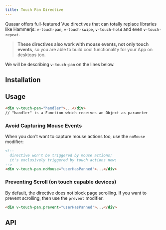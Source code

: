 ```yaml
---
title: Touch Pan Directive
---
```

Quasar offers full-featured Vue directives that can totally replace libraries like Hammerjs: `v-touch-pan`, `v-touch-swipe`, `v-touch-hold` and even `v-touch-repeat`.

> **These directives also work with mouse events, not only touch events**, so you are able to build cool functionality for your App on desktops too.

We will be describing `v-touch-pan` on the lines below.

## Installation
<doc-installation directives="TouchPan" />

## Usage
``` html
<div v-touch-pan="handler">...</div>
// "handler" is a Function which receives an Object as parameter
```

### Avoid Capturing Mouse Events
When you don't want to capture mouse actions too, use the `noMouse` modifier:
``` html
<!--
  directive won't be triggered by mouse actions;
  it's exclusively triggered by touch actions now:
-->
<div v-touch-pan.noMouse="userHasPanned">...</div>
```

### Preventing Scroll (on touch capable devices)
By default, the directive does not block page scrolling. If you want to prevent scrolling, then use the `prevent` modifier.
``` html
<div v-touch-pan.prevent="userHasPanned">...</div>
```

## API
<doc-api file="TouchPan" />
